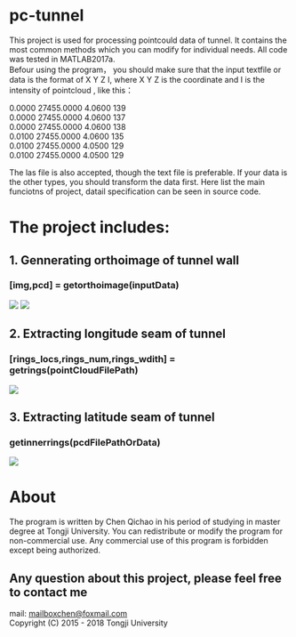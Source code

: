 # pc-tunnel
This project is used for processing pointcould data of tunnel. It contains the most common methods which you can modify for individual needs. All code was tested in MATLAB2017a. <br>
Befour using the program， you should make sure that the input textfile or data is the format of X Y Z I, where  X Y Z is the coordinate and I is the intensity of pointcloud , like this：<br>

0.0000 27455.0000 4.0600 139<br>
0.0000 27455.0000 4.0600 137<br>
0.0000 27455.0000 4.0600 138<br>
0.0100 27455.0000 4.0600 135<br>
0.0100 27455.0000 4.0500 129<br>
0.0100 27455.0000 4.0500 129<br>

The las file is also accepted, though the text file is preferable. If your data is the other types, you should transform the data first. Here list the main funciotns of project, datail specification can be seen in source code.

# The project includes:<br>
## 1. Gennerating orthoimage of tunnel wall
### [img,pcd] = getorthoimage(inputData)<br>
![](https://github.com/cqc2/pc-tunnel/blob/master/example/3D-pointcloud.png) 
![](https://github.com/cqc2/pc-tunnel/blob/master/example/orthoimage.png) 


## 2. Extracting longitude seam of tunnel 
### [rings_locs,rings_num,rings_wdith] = getrings(pointCloudFilePath)<br>
![](https://github.com/cqc2/pc-tunnel/blob/master/example/tunnel_joint_seam-longitude.png) 


## 3. Extracting latitude seam of tunnel  
### getinnerrings(pcdFilePathOrData)<br>
![](https://github.com/cqc2/pc-tunnel/blob/master/example/tunnel_joint_seam-latitude.jpg) 

# About
The program is written by Chen Qichao in his period of studying in master degree at Tongji University. You can redistribute or modify the program for non-commercial use. Any commercial use of this program is forbidden except being authorized.<br>

## Any question about this project, please feel free to contact me
mail: mailboxchen@foxmail.com <br>
Copyright (C) 2015 - 2018  Tongji University 
